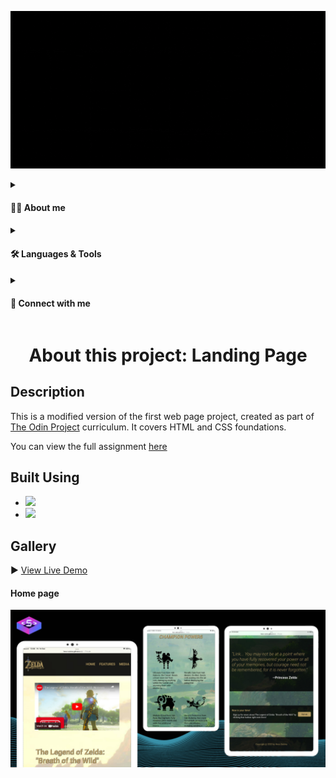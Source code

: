 ![](https://github.com/hess-sabina/odin-recipes/blob/f44a312953869dc766052c26b64e21f813563995/wb%20header%20gif.gif)

<details>
<summary>
<b><h4>🚶‍♀️ About me<h4></b>
</summary><br>

<p align="left">Hey, I am S. I am self-taught Full Stack Web Developer from Germany with educational experience in Design, currently living in Belgium. I am excited about my future in tech, to start new projects and to get to know a new community. Let me know if you have further questions!
<br>
<br>

<p>⛰️ Current goal: Finish "The Odin Project"</p>
<p>🌱 Currently learning HTML, CSS, Node.js & JavaScript</p>
<p>🙂 I enjoy hiking, photography and playing videogames in my free time.</p>
<p>💬 If you have any question/feedback, please do not hesitate to reach out to me!</p>
 <p>⚡ Fun fact: My first line of code was not "Hello World!"</p>
    </p>
</details>
  
<details>
<summary>
<b><h4>🛠️ Languages & Tools<h4></b>
</summary><br>

<p align="left"> 
  <a href="https://www.gnu.org/software/bash/"><img src="https://img.shields.io/badge/shell-%2320232a.svg?style=for-the-badge&logo=shell&logoColor=FFFFFF" height="35"></a>
<a href="https://html.spec.whatwg.org/multipage/"><img src="https://img.shields.io/badge/html5-%2320232a.svg?style=for-the-badge&logo=html5&logoColor=FFFFFF" height="35"></a>
<a href="https://www.w3.org/Style/CSS/Overview.en.html"><img src="https://img.shields.io/badge/css3-%2320232a.svg?style=for-the-badge&logo=css3&logoColor=FFFFFF" height="35"></a>
<a href="https://www.javascript.com/"><img src="https://img.shields.io/badge/javascript-%2320232a.svg?style=for-the-badge&logo=javascript&logoColor=FFFFFF" height="35"></a>
  
<br>
  
<a href="https://git-scm.com/"><img src="https://img.shields.io/badge/git-%2320232a.svg?style=for-the-badge&logo=git&logoColor=FFFFFF" height="35"></a>
<a href="https://github.com/"><img src="https://img.shields.io/badge/github-%2320232a.svg?style=for-the-badge&logo=github&logoColor=FFFFFF" height="35"></a>
<a href="https://nodejs.org/en/"><img src="https://img.shields.io/badge/node.js-%2320232a.svg?style=for-the-badge&logo=node.js&logoColor=FFFFFF" height="35"></a>

</p>
</details>

<details>
<summary>
<b><h4>🤝 Connect with me</h4></b>
</summary>
 
 <p align="left"> 
  
   <a href="https://github.com/hess-sabina"><img src="https://img.shields.io/badge/github-%2320232a.svg?style=for-the-badge&logo=github&logoColor=FFFFFF" height="35"></a>
<a href="http://discordapp.com/users/970420809573224458"><img src="https://img.shields.io/badge/discord-%2320232a.svg?style=for-the-badge&logo=discord&logoColor=FFFFFF" height="35"></a>
</p>
</details>



<div align=center>
	<h1>About this project: Landing Page</h1>
</div>

## Description

This is a modified version of the first web page project, created as part of [The Odin Project](https://www.theodinproject.com/) curriculum. It covers HTML and CSS foundations.

You can view the full assignment [here](https://www.theodinproject.com/lessons/foundations-landing-page)

## Built Using

-   <img src="https://camo.githubusercontent.com/417adf5910d2018a75109c80a4924c12bb8f2e32c33bae23e7bb3e7b4fa5621d/68747470733a2f2f696d672e736869656c64732e696f2f62616467652f68746d6c352d2532333230323332612e7376673f7374796c653d666f722d7468652d6261646765266c6f676f3d68746d6c35266c6f676f436f6c6f723d464646464646">
-   <img src="https://camo.githubusercontent.com/a12493bbb5a82f025943b3dca15896656d8ce064a16a21686f26cb038799b120/68747470733a2f2f696d672e736869656c64732e696f2f62616467652f637373332d2532333230323332612e7376673f7374796c653d666f722d7468652d6261646765266c6f676f3d63737333266c6f676f436f6c6f723d464646464646">


## Gallery

▶️ <a href="https://hess-sabina.github.io/01.1-TOP-landing-page-zelda/" target="_blank">View Live Demo</a>

#### Home page

![](https://github.com/hess-sabina/01.1-TOP-landing-page-zelda/blob/main/img/LandingPageZeldaPreview.png?raw=true)

